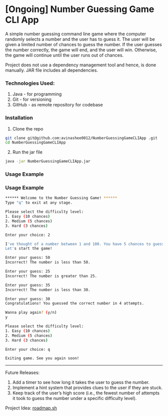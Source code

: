 # [Ongoing] Number Guessing Game CLI App

A simple number guessing command line game where the computer randomly selects a number and the user has to guess it. The user will be given a limited number of chances to guess the number. If the user guesses the number correctly, the game will end, and the user will win. Otherwise, the game will continue until the user runs out of chances.

Project does not use a dependency management tool and hence, is done manually. JAR file includes all dependencies.

### Technologies Used:
1. Java - for programming
2. Git - for versioning
3. GitHub - as remote repository for codebase

### Installation
1. Clone the repo
```bash
git clone git@github.com:avinashee0012/NumberGuessingGameCLIApp .git
cd NumberGuessingGameCLIApp 
```
2. Run the jar file
```bash
java -jar NumberGuessingGameCLIApp.jar
```

### Usage Example

### Usage Example
```bash
****** Welcome to the Number Guessing Game! ******
Type "q" to exit at any stage.

Please select the difficulty level:
1. Easy (10 chances)
2. Medium (5 chances)
3. Hard (3 chances)

Enter your choice: 2

I've thought of a number between 1 and 100. You have 5 chances to guess. 
Let's start the game!

Enter your guess: 50
Incorrect! The number is less than 50.

Enter your guess: 25
Incorrect! The number is greater than 25.

Enter your guess: 35
Incorrect! The number is less than 30.

Enter your guess: 30
Congratulations! You guessed the correct number in 4 attempts.

Wanna play again? (y/n)
y

Please select the difficulty level:
1. Easy (10 chances)
2. Medium (5 chances)
3. Hard (3 chances)

Enter your choice: q

Exiting game. See you again soon!
```
_____

Future Releases:
1. Add a timer to see how long it takes the user to guess the number.
2. Implement a hint system that provides clues to the user if they are stuck.
3. Keep track of the user’s high score (i.e., the fewest number of attempts it took to guess the number under a specific difficulty level).

Project Idea: [roadmap.sh](https://roadmap.sh/projects/number-guessing-game) 